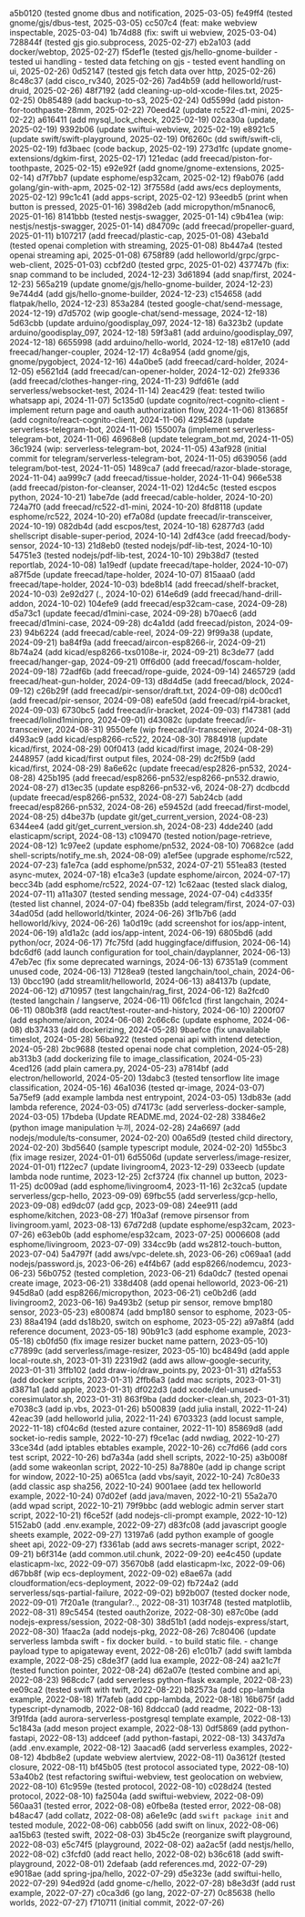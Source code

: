 a5b0120 (tested gnome dbus and notification, 2025-03-05)
fe49ff4 (tested gnome/gjs/dbus-test, 2025-03-05)
cc507c4 (feat: make webview inspectable, 2025-03-04)
1b74d88 (fix: swift ui webview, 2025-03-04)
728844f (tested gjs gio.subprocess, 2025-02-27)
eb2a103 (add docker/webtop, 2025-02-27)
f5def1e (tested gjs/hello-gnome-builder - tested ui handling - tested data fetching on gjs - tested event handling on ui, 2025-02-26)
0d52147 (tested gjs fetch data over http, 2025-02-26)
8c48c37 (add cisco_rv340, 2025-02-26)
7ad4b59 (add helloworld/rust-druid, 2025-02-26)
48f7192 (add cleaning-up-old-xcode-files.txt, 2025-02-25)
0b85489 (add backup-to-s3, 2025-02-24)
0d5599d (add piston-for-toothpaste-28mm, 2025-02-22)
70eed42 (update rc522-d1-mini, 2025-02-22)
a616411 (add mysql_lock_check, 2025-02-19)
02ca30a (update, 2025-02-19)
9392b06 (update swiftui-webview, 2025-02-19)
e8921c5 (update swift/swift-playground, 2025-02-19)
0f6260c (dd swift/swift-cli, 2025-02-19)
fd3baec (code backup, 2025-02-19)
273d1fc (update gnome-extensions/dgkim-first, 2025-02-17)
121edac (add freecad/piston-for-toothpaste, 2025-02-15)
e92e92f (add gnome/gnome-extensions, 2025-02-14)
d7f7bb7 (update esphome/esp32cam, 2025-02-12)
f9ab076 (add golang/gin-with-apm, 2025-02-12)
3f7558d (add aws/ecs deployments, 2025-02-12)
99c1c41 (add apps-script, 2025-02-12)
93eedb5 (print when button is pressed, 2025-01-16)
398d2eb (add micropython/m5nanoc6, 2025-01-16)
8141bbb (tested nestjs-swagger, 2025-01-14)
c9b41ea (wip: nestjs/nestjs-swagger, 2025-01-14)
d84709c (add freecad/propeller-guard, 2025-01-11)
b107217 (add freecad/plastic-cap, 2025-01-08)
43eba1d (tested openai completion with streaming, 2025-01-08)
8b447a4 (tested openai streaming api, 2025-01-08)
6758f89 (add helloworld/grpc/grpc-web-client, 2025-01-03)
ccbf2d0 (tested grpc, 2025-01-02)
437747b (fix: snap command to be included, 2024-12-23)
3d61894 (add snap/first, 2024-12-23)
565a219 (update gnome/gjs/hello-gnome-builder, 2024-12-23)
9e744d4 (add gjs/hello-gnome-builder, 2024-12-23)
c154658 (add flatpak/hello, 2024-12-23)
853a284 (tested google-chat/send-message, 2024-12-19)
d7d5702 (wip google-chat/send-message, 2024-12-18)
5d63cbb (update arduino/goodisplay_097, 2024-12-18)
6a323b2 (update arduino/goodisplay_097, 2024-12-18)
59f3a81 (add arduino/goodisplay_097, 2024-12-18)
6655998 (add arduino/hello-world, 2024-12-18)
e817e10 (add freecad/hanger-coupler, 2024-12-17)
4c8a954 (add gnome/gjs, gnome/pygobject, 2024-12-16)
44a0be5 (add freecad/card-holder, 2024-12-05)
e5621d4 (add freecad/can-opener-holder, 2024-12-02)
2fe9336 (add freecad/clothes-hanger-ring, 2024-11-23)
9dfd61e (add serverless/websocket-test, 2024-11-14)
2eac429 (feat: tested twilio whatsapp api, 2024-11-07)
5c135d0 (update cognito/rect-cognito-client - implement return page and oauth authorization flow, 2024-11-06)
813685f (add cognito/react-cognito-client, 2024-11-06)
4295428 (update serverless-telegram-bot, 2024-11-06)
155007a (implement serverless-telegram-bot, 2024-11-06)
46968e8 (update telegram_bot.md, 2024-11-05)
36c1924 (wip: serverless-telegram-bot, 2024-11-05)
43af928 (initial commit for telegram/serverless-telegram-bot, 2024-11-05)
d639056 (add telegram/bot-test, 2024-11-05)
1489ca7 (add freecad/razor-blade-storage, 2024-11-04)
aa999c7 (add freecad/tissue-holder, 2024-11-04)
966e538 (add freecad/piston-for-cleanser, 2024-11-02)
12d4c5c (tested escpos python, 2024-10-21)
1abe7de (add freecad/cable-holder, 2024-10-20)
724a7f0 (add freecad/rc522-d1-mini, 2024-10-20)
8fd8118 (update esphome/rc522, 2024-10-20)
ef7a08d (update freecad/ir-transceiver, 2024-10-19)
082db4d (add escpos/test, 2024-10-18)
62877d3 (add shellscript disable-super-period, 2024-10-14)
2df43ce (add freecad/body-sensor, 2024-10-13)
21d8eb0 (tested nodejs/pdf-lib-test, 2024-10-10)
54751e3 (tested nodejs/pdf-lib-test, 2024-10-10)
29b38d7 (tested reportlab, 2024-10-08)
1a19edf (update freecad/tape-holder, 2024-10-07)
a87f5de (update freecad/tape-holder, 2024-10-07)
815aaa0 (add freecad/tape-holder, 2024-10-03)
bde8b14 (add freecad/shelf-bracket, 2024-10-03)
2e92d27 (., 2024-10-02)
614e6d9 (add freecad/hand-drill-addon, 2024-10-02)
104efe9 (add freecad/esp32cam-case, 2024-09-28)
d5a73c1 (update feecad/d1mini-case, 2024-09-28)
b70aec6 (add freecad/d1mini-case, 2024-09-28)
dc4a1dd (add freecad/piston, 2024-09-23)
94b6224 (add freecad/cable-reel, 2024-09-22)
9f99a38 (update, 2024-09-21)
ba84f9a (add freecad/aircon-esp8266-ir, 2024-09-21)
8b74a24 (add kicad/esp8266-txs0108e-ir, 2024-09-21)
8c3de77 (add freecad/hanger-gap, 2024-09-21)
0ff6d00 (add freecad/foscam-holder, 2024-09-18)
72adf6b (add freecad/rope-guide, 2024-09-14)
2465729 (add freecad/heat-gun-holder, 2024-09-13)
d8d4d5e (add freecad/block, 2024-09-12)
c26b29f (add freecad/pir-sensor/draft.txt, 2024-09-08)
dc00cd1 (add freecad/pir-sensor, 2024-09-08)
eafe50d (add freecad/rpi4-bracket, 2024-09-03)
6730bc5 (add freecad/ir-bracket, 2024-09-03)
f147381 (add freecad/lolind1minipro, 2024-09-01)
d43082c (update freecad/ir-transceiver, 2024-08-31)
9550efe (wip freecad/ir-transceiver, 2024-08-31)
d493ac9 (add kicad/esp8266-rc522, 2024-08-30)
7884918 (update kicad/first, 2024-08-29)
00f0413 (add kicad/first image, 2024-08-29)
2448957 (add kicad/first output files, 2024-08-29)
dc2f5b9 (add kicad/first, 2024-08-29)
8a6e62c (update freecad/esp2826-pn532, 2024-08-28)
425b195 (add freecad/esp8266-pn532/esp8266-pn532.drawio, 2024-08-27)
d13ec35 (update esp8266-pn532-v6, 2024-08-27)
dcdbcdd (update freecad/esp8266-pn532, 2024-08-27)
5ab24cb (add freecad/esp8266-pn532, 2024-08-26)
e59452d (add freecad/first-model, 2024-08-25)
d4be37b (update git/get_current_version, 2024-08-23)
6344ee4 (add git/get_current_version.sh, 2024-08-23)
4dde240 (add elasticapm/script, 2024-08-13)
c109470 (tested notion/page-retrieve, 2024-08-12)
1c97ee2 (update esphome/pn532, 2024-08-10)
70682ce (add shell-scripts/notify_me.sh, 2024-08-09)
a1ef5ee (upgrade esphome/rc522, 2024-07-23)
fa1e7ca (add esphome/pn532, 2024-07-21)
551ea83 (tested async-mutex, 2024-07-18)
e1ca3e3 (update esphome/aircon, 2024-07-17)
becc34b (add esphome/rc522, 2024-07-12)
1c62aac (tested slack dialog, 2024-07-11)
a11a307 (tested sending message, 2024-07-04)
c4d335f (tested list channel, 2024-07-04)
fbe835b (add telegram/first, 2024-07-03)
34ad05d (add helloworld/tkinter, 2024-06-26)
3f1b7b6 (add helloworld/kivy, 2024-06-26)
1a0d19c (add screenshot for ios/app-intent, 2024-06-19)
a1d1a2c (add ios/app-intent, 2024-06-19)
6805bd6 (add python/ocr, 2024-06-17)
7fc75fd (add huggingface/diffusion, 2024-06-14)
bdc6df6 (add launch configuration for tool_chain/dayplanner, 2024-06-13)
47eb7ec (fix some deprecated warnings, 2024-06-13)
67351a9 (comment unused code, 2024-06-13)
7128ea9 (tested langchain/tool_chain, 2024-06-13)
0bcc190 (add streamlit/helloworld, 2024-06-13)
a84137b (update, 2024-06-12)
d710957 (test langchain/rag_first, 2024-06-12)
8a2fcd0 (tested langchain / langserve, 2024-06-11)
06fc1cd (first langchain, 2024-06-11)
080b3f8 (add react/test-router-and-history, 2024-06-10)
2200f07 (add esphome/aircon, 2024-06-08)
2c66c6c (update esphome, 2024-06-08)
db37433 (add dockerizing, 2024-05-28)
9baefce (fix unavailable timeslot, 2024-05-28)
56ba922 (tested openai api with intend detection, 2024-05-28)
2bc9688 (tested openai node chat completion, 2024-05-28)
ab313b3 (add dockerizing file to image_classification, 2024-05-23)
4ced126 (add plain camera.py, 2024-05-23)
a7814bf (add electron/helloworld, 2024-05-20)
13dabc3 (tested tensorflow lite image classification, 2024-05-16)
46a1036 (tested qr-image, 2024-03-07)
5a75ef9 (add example lambda nest entrypoint, 2024-03-05)
13db83e (add lambda reference, 2024-03-05)
d74173c (add serverless-docker-sample, 2024-03-05)
17bdeba (Update README.md, 2024-02-28)
33846e2 (python image manipulation 누끼, 2024-02-28)
24a6697 (add nodejs/module/ts-consumer, 2024-02-20)
00a65d9 (tested child directory, 2024-02-20)
3bd5640 (sample typescript module, 2024-02-20)
1d55bc3 (fix image resizer, 2024-01-01)
6d5506d (update serverless/image-resizer, 2024-01-01)
f122ec7 (update livingroom4, 2023-12-29)
033eecb (update lambda node runtime, 2023-12-25)
2cf3724 (fix channel up button, 2023-11-25)
dc009ad (add esphome/livingroom4, 2023-11-16)
2c32ca5 (update serverless/gcp-hello, 2023-09-09)
69fbc55 (add serverless/gcp-hello, 2023-09-08)
ed9dc07 (add gcp, 2023-09-08)
24ee911 (add esphome/kitchen, 2023-08-27)
1f0a3af (remove pirsensor from livingroom.yaml, 2023-08-13)
67d72d8 (update esphome/esp32cam, 2023-07-26)
e63eb0b (add esphome/esp32cam, 2023-07-25)
0006608 (add esphome/livingroom, 2023-07-09)
334cc9b (add ws2812-touch-button, 2023-07-04)
5a4797f (add aws/vpc-delete.sh, 2023-06-26)
c069aa1 (add nodejs/password.js, 2023-06-26)
e4f4b67 (add esp8266/nodemcu, 2023-06-23)
56b0752 (tested completion, 2023-06-21)
6da0dc7 (tested openai create image, 2023-06-21)
338d408 (add openai helloworld, 2023-06-21)
945d8a0 (add esp8266/micropython, 2023-06-21)
ce0b2d6 (add livingroom2, 2023-06-16)
9a493b2 (setup pir sensor, remove bmp180 sensor, 2023-05-23)
e800874 (add bmp180 sensor to esphome, 2023-05-23)
88a4194 (add ds18b20, switch on esphome, 2023-05-22)
a97a8f4 (add reference document, 2023-05-18)
90b91c3 (add esphome example, 2023-05-18)
cb0fd50 (fix image resizer bucket name pattern, 2023-05-10)
c77899c (add serverless/image-resizer, 2023-05-10)
bc4849d (add apple local-route.sh, 2023-01-31)
22319d2 (add aws allow-google-security, 2023-01-31)
3ffb102 (add draw-io/draw_points.py, 2023-01-31)
d2fa553 (add docker scripts, 2023-01-31)
2ffb6a3 (add mac scripts, 2023-01-31)
d3871a1 (add apple, 2023-01-31)
df022d3 (add xcode/del-unused-coresimulator.sh, 2023-01-31)
863f9ba (add docker-clean.sh, 2023-01-31)
e7038c3 (add ip.vbs, 2023-01-26)
b500839 (add  julia install, 2022-11-24)
42eac39 (add helloworld julia, 2022-11-24)
6703323 (add locust sample, 2022-11-18)
cf04c6d (tested azure container, 2022-11-10)
85869d8 (add socket-io-redis sample, 2022-10-27)
f9ce1ac (add nwdiag, 2022-10-27)
33ce34d (add iptables ebtables example, 2022-10-26)
cc7fd66 (add cors test script, 2022-10-26)
bd7a34a (add shell scripts, 2022-10-25)
a3b008f (add some wakeonlan script, 2022-10-25)
8a7880e (add ip change script for window, 2022-10-25)
a0651ca (add vbs/sayit, 2022-10-24)
7c80e33 (add classic asp sha256, 2022-10-24)
9001aee (add tex helloworld example, 2022-10-24)
07d02ef (add java/maven, 2022-10-21)
55a2a70 (add wpad script, 2022-10-21)
79f9bbc (add weblogic admin server start script, 2022-10-21)
f6ce52f (add nodejs-cli-prompt example, 2022-10-12)
5152ab0 (add .env.example, 2022-09-27)
d83fc08 (add javascript google sheets example, 2022-09-27)
13197a6 (add python example of google sheet api, 2022-09-27)
f3361ab (add aws secrets-manager script, 2022-09-21)
b6f314e (add common.util.chunk, 2022-09-20)
ee4c450 (update elasticapm-lxc, 2022-09-07)
35670b8 (add elasticapm-lxc, 2022-09-06)
d67bb8f (wip ecs-deployment, 2022-09-02)
e8ae67a (add cloudformation/ecs-deployment, 2022-09-02)
fb724a2 (add serverless/sqs-partial-failure, 2022-09-02)
b92b007 (tested docker node, 2022-09-01)
7f20a1e (trangular?.., 2022-08-31)
103f748 (tested matplotlib, 2022-08-31)
89c5454 (tested oauth2orize, 2022-08-30)
e87c0be (add nodejs-express/session, 2022-08-30)
38d51b1 (add nodejs-express/start, 2022-08-30)
1faac2a (add nodejs-pkg, 2022-08-26)
7c80406 (update serverless lambda swift - fix docker build. - to build static file. - change payload type to apigateway event, 2022-08-26)
e1c01b7 (add swift lambda example, 2022-08-25)
c8de3f7 (add lua example, 2022-08-24)
aa21c7f (tested function pointer, 2022-08-24)
d62a07e (tested combine and api, 2022-08-23)
968cdc7 (add serverless python-flask example, 2022-08-23)
ee09ca2 (tested swift with twift, 2022-08-22)
b82573a (add cpp-lambda example, 2022-08-18)
1f7afeb (add cpp-lambda, 2022-08-18)
16b675f (add typescript-dynamodb, 2022-08-16)
8ddcca0 (add readme, 2022-08-13)
3f91fda (add aurora-serverless-postgresql template example, 2022-08-13)
5c1843a (add meson project example, 2022-08-13)
0df5869 (add python-fastapi, 2022-08-13)
addceef (add python-fastapi, 2022-08-13)
3437d7a (add .env.example, 2022-08-12)
3aacad6 (add serverless examples, 2022-08-12)
4bdb8e2 (update webview alertview, 2022-08-11)
0a3612f (tested closure, 2022-08-11)
bf45b05 (test protocol associated type, 2022-08-10)
53a40b2 (test refactoring swiftui-webview, test geolocation on webview, 2022-08-10)
61c959e (tested protocol, 2022-08-10)
c028d24 (tested protocol, 2022-08-10)
fa2504a (add swiftui-webview, 2022-08-09)
560aa31 (tested error, 2022-08-08)
e0fbe8a (tested error, 2022-08-08)
b48ac47 (add collatz, 2022-08-08)
a6e1e9c (add `swift package init` and tested module, 2022-08-06)
cabb056 (add swift on linux, 2022-08-06)
aa15b63 (tested swift, 2022-08-03)
3b45c2e (reorganize swift playground, 2022-08-03)
e5c74f5 (playground, 2022-08-02)
aa2ac5f (add nestjs/hello, 2022-08-02)
c3fcfd0 (add react hello, 2022-08-02)
b36c618 (add swift-playground, 2022-08-01)
2defaab (add references.md, 2022-07-29)
e9018ae (add spring-jpa/hello, 2022-07-29)
d5e323e (add swiftui-hello, 2022-07-29)
94ed92d (add gnome-c/hello, 2022-07-28)
b8e3d3f (add rust example, 2022-07-27)
c0ca3d6 (go lang, 2022-07-27)
0c85638 (hello worlds, 2022-07-27)
f710711 (initial commit, 2022-07-26)
